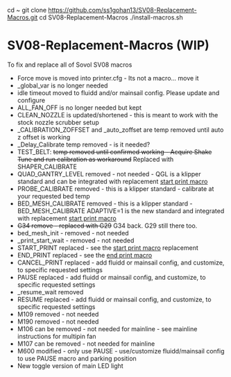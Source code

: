 cd ~
git clone https://github.com/ss1gohan13/SV08-Replacement-Macros.git
cd SV08-Replacement-Macros
./install-macros.sh

# SV08-Replacement-Macros (WIP)
To fix and replace all of Sovol SV08 macros

- Force move is moved into printer.cfg - Its not a macro... move it
- _global_var is no longer needed
- idle timeout moved to fluidd and/or mainsail config. Please update and configure
- ALL_FAN_OFF is no longer needed but kept
- CLEAN_NOZZLE is updated/shortened - this is meant to work with the stock nozzle scrubber setup
- _CALIBRATION_ZOFFSET and _auto_zoffset are temp removed until auto z offset is working
- _Delay_Calibrate temp removed - is it needed?
- TEST_BELT: ~~temp removed until confirmed working - Acquire Shake Tune and run calibration as workaround~~ Replaced with SHAPER_CALIBRATE
- QUAD_GANTRY_LEVEL removed - not needed - QGL is a klipper standard and can be integrated with replacement [start print macro](https://github.com/ss1gohan13/A-better-print_start-macro-SV08)
- PROBE_CALIBRATE removed - this is a klipper standard - calibrate at your requested bed temp
- BED_MESH_CALIBRATE removed - this is a klipper standard - BED_MESH_CALIBRATE ADAPTIVE=1 is the new standard and integrated with replacement [start print macro](https://github.com/ss1gohan13/A-better-print_start-macro-SV08)
- ~~G34 remove - replaced with G29~~ G34 back. G29 still there too. 
- bed_mesh_init - removed - not needed
- _print_start_wait - removed - not needed
- START_PRINT replaced - see the [start print macro](https://github.com/ss1gohan13/A-better-print_start-macro-SV08) replacement
- END_PRINT replaced - see the [end print macro](https://github.com/ss1gohan13/A-Better-End-Print-Macro)
- CANCEL_PRINT replaced - add fluidd or mainsail config, and customize, to specific requested settings
- PAUSE replaced - add fluidd or mainsail config, and customize, to specific requested settings
- _resume_wait removed
- RESUME replaced - add fluidd or mainsail config, and customize, to specific requested settings
- M109 removed - not needed
- M190 removed - not needed
- M106 can be removed - not needed for mainline - see mainline instructions for multipin fan
- M107 can be removed - not needed for mainline
- M600 modified - only use PAUSE - use/customize fluidd/mainsail config to use PAUSE macro and parking position
- New toggle version of main LED light
